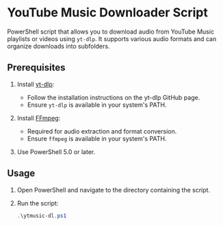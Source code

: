 # YouTube Music Downloader Script

PowerShell script that allows you to download audio from YouTube Music playlists or videos using `yt-dlp`. It supports various audio formats and can organize downloads into subfolders.

## Prerequisites

1. Install [yt-dlp](https://github.com/yt-dlp/yt-dlp):
   - Follow the installation instructions on the yt-dlp GitHub page.
   - Ensure `yt-dlp` is available in your system's PATH.

2. Install [FFmpeg](https://ffmpeg.org/):
   - Required for audio extraction and format conversion.
   - Ensure `ffmpeg` is available in your system's PATH.

3. Use PowerShell 5.0 or later.

## Usage

1. Open PowerShell and navigate to the directory containing the script.

2. Run the script:
   ```powershell
   .\ytmusic-dl.ps1
